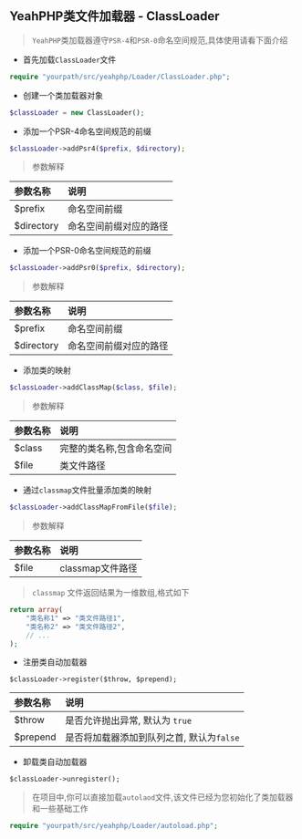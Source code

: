 YeahPHP类文件加载器 - ClassLoader
---

> `YeahPHP`类加载器遵守`PSR-4`和`PSR-0`命名空间规范,具体使用请看下面介绍


- 首先加载`ClassLoader`文件

```php
require "yourpath/src/yeahphp/Loader/ClassLoader.php";
```

- 创建一个类加载器对象

```php
$classLoader = new ClassLoader();
```

- 添加一个PSR-4命名空间规范的前缀

```php
$classLoader->addPsr4($prefix, $directory);
```

> 参数解释

|参数名称|说明|
|:---|:---|
|$prefix|命名空间前缀|
|$directory|命名空间前缀对应的路径|


- 添加一个PSR-0命名空间规范的前缀

```php
$classLoader->addPsr0($prefix, $directory);
```

> 参数解释

|参数名称|说明|
|:---|:---|
|$prefix|命名空间前缀|
|$directory|命名空间前缀对应的路径|


- 添加类的映射

```php
$classLoader->addClassMap($class, $file);
```

> 参数解释

|参数名称|说明|
|:---|:---|
|$class|完整的类名称,包含命名空间|
|$file|类文件路径|


- 通过`classmap`文件批量添加类的映射

```php
$classLoader->addClassMapFromFile($file);
```

> 参数解释

|参数名称|说明|
|:---|:---|
|$file|classmap文件路径|

> `classmap` 文件返回结果为一维数组,格式如下

```php
return array(
    "类名称1" => "类文件路径1",
    "类名称2" => "类文件路径2",
    // ... 
);
```

- 注册类自动加载器

```
$classLoader->register($throw, $prepend);
```

|参数名称|说明|
|:---|:---|
|$throw|是否允许抛出异常, 默认为 `true`|
|$prepend|是否将加载器添加到队列之首, 默认为`false`|


- 卸载类自动加载器

```
$classLoader->unregister();
```

> 在项目中,你可以直接加载`autolaod`文件,该文件已经为您初始化了类加载器和一些基础工作

```php
require "yourpath/src/yeahphp/Loader/autoload.php";
```
